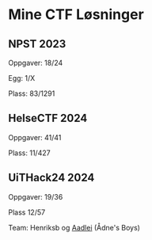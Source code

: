 # Mine CTF Løsninger

## NPST 2023
Oppgaver: 18/24

Egg: 1/X

Plass: 83/1291

## HelseCTF 2024
Oppgaver: 41/41

Plass: 11/427

## UiTHack24 2024
Oppgaver: 19/36

Plass 12/57

Team: Henriksb og [Aadlei](https://github.com/Aadlei) (Ådne's Boys)
